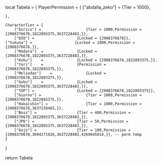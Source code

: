 local Tabela = {
	PlayerPermission = {
		["abdalla_zeko"] = 			{Tier = 1000},
  
	},
	
	CharacterTier = {
		["Enrico"] = 					{Tier = 1000,Permission = {2908376678,1822893375,3637228483,}},
		["DIO"]	=					{Locked = {2908376678}},
    ["Sukuna"] =                   {Locked = 1000,Permission = {2908376678,}},
		["Madara"]	=				{Locked = {2908376678,1822893375,3637228483,}},
		["Koku"]	=				{Locked = {2908376678,1822893375,}},
		["Yori"]	=				{Permission = {2908376678,1822893375,}},
		["Meliodas"]	=				{Locked = {2908376678,1822893375,}},
		["Goku"]	=				{Locked = {2908376678,1822893375,3637228483,}},
		["TOP"]	=					{Locked = {2908376678,1822893375}},
		["Giorno"] = 					{Tier = 1000,Permission = {2908376678,1822893375,}},
		["Hakaishin"] = 				{Tier = 1000,Permission = {2908376678,3637228483,}},
		["Boss"] = 					{Tier = 400,Permission = {2908376678,1822893375,3637228483,}},
		["JP6"] = 					{Tier = 50,Permission = {2908376678,1822893375,3637228483,}},
		["Gojo"] = 					{Tier = 100,Permission = {2908376678,3694271926,3637228483,4269845014,}}, -- perm temp
	}

}

return Tabela
